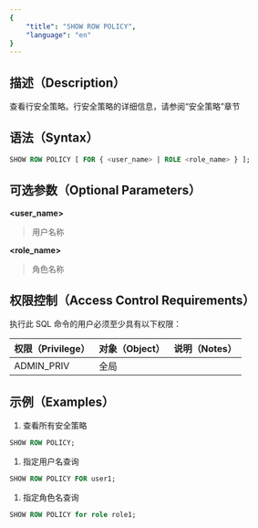 ```yaml
---
{
    "title": "SHOW ROW POLICY",
    "language": "en"
}
---
```


<!--
Licensed to the Apache Software Foundation (ASF) under one
or more contributor license agreements.  See the NOTICE file
distributed with this work for additional information
regarding copyright ownership.  The ASF licenses this file
to you under the Apache License, Version 2.0 (the
"License"); you may not use this file except in compliance
with the License.  You may obtain a copy of the License at

  http://www.apache.org/licenses/LICENSE-2.0

Unless required by applicable law or agreed to in writing,
software distributed under the License is distributed on an
"AS IS" BASIS, WITHOUT WARRANTIES OR CONDITIONS OF ANY
KIND, either express or implied.  See the License for the
specific language governing permissions and limitations
under the License.
-->

## 描述（Description）

查看行安全策略。行安全策略的详细信息，请参阅“安全策略”章节

## 语法（Syntax）

```SQL
SHOW ROW POLICY [ FOR { <user_name> | ROLE <role_name> } ];
```

## 可选参数（Optional Parameters）

**<user_name>**

> 用户名称

**<role_name>**

> 角色名称

## 权限控制（Access Control Requirements）

执行此 SQL 命令的用户必须至少具有以下权限：

| 权限（Privilege） | 对象（Object） | 说明（Notes） |
| :---------------- | :------------- | :------------ |
| ADMIN_PRIV        | 全局           |               |

## 示例（Examples）

1. 查看所有安全策略

```SQL
SHOW ROW POLICY;
```

1. 指定用户名查询

```SQL
SHOW ROW POLICY FOR user1;
```

1. 指定角色名查询

```SQL
SHOW ROW POLICY for role role1;
```